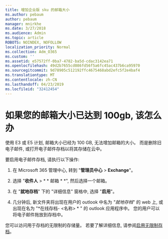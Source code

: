 ```yaml
---
title: 增加企业版 sku 的邮箱大小
ms.author: pebaum
author: pebaum
manager: mnirkhe
ms.date: 3/27/2018
ms.audience: Admin
ms.topic: article
ROBOTS: NOINDEX, NOFOLLOW
localization_priority: Normal
ms.collection: Adm_O365
ms.custom: ''
ms.assetid: e57572ff-0ba7-4782-ba5d-cdac3142ea71
ms.openlocfilehash: 49d2b7655cd086fd56f5a6fc45ac437b6ca95970
ms.sourcegitcommit: 9d78905c512192ffc4675468abd2efc5f2e4baf4
ms.translationtype: MT
ms.contentlocale: zh-CN
ms.lasthandoff: 04/23/2019
ms.locfileid: "32412454"
---
```

# <a name="what-to-do-if-your-mailbox-size-is-already-100gb"></a>如果您的邮箱大小已达到 100gb, 该怎么办

使用 E3 或 E5 计划, 邮箱大小已经为 100 GB, 无法增加邮箱的大小。 而是删除旧电子邮件, 或打开电子邮件存档以将其存储在云中。 
  
要启用电子邮件存档, 请执行以下操作:
  
1. 在 Microsoft 365 管理中心, 转到 "**管理员中心** \> **Exchange**"。 
    
2. 选择 "**收件人** \> * * 邮箱 * *", 然后选择一个邮箱。 
    
3. 在 "**就地存档**" 下的 "详细信息" 窗格中, 选择 "**启用**"。 
    
4. 几分钟后, 新文件夹将出现在用户的 outlook 中名为 *"就地存档*" 的 web 上, 或出现在名为 "*在线存档- \<名称\> * " 的 outlook 应用程序中。 您的用户可以将电子邮件拖放到存档中。 
    
您可以访问用于存档的无限制的存储量。 若要了解详细信息, 请参阅[启用无限制存档](https://support.office.com/article/enable-unlimited-archiving-in-office-365-admin-help-e2a789f2-9962-4960-9fd4-a00aa063559e)。
  

